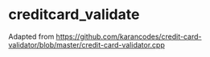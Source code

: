 # creditcard_validate
Adapted from https://github.com/karancodes/credit-card-validator/blob/master/credit-card-validator.cpp

